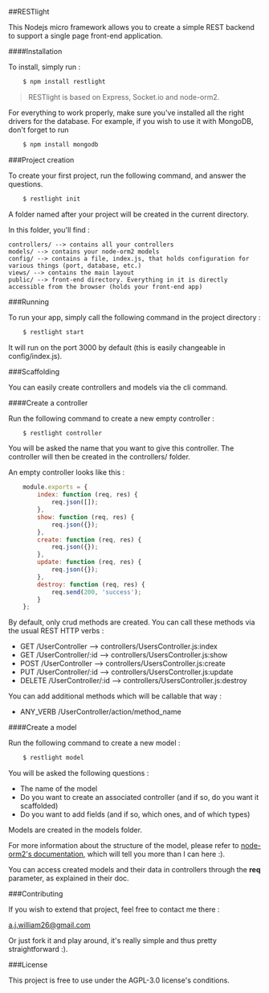 ##RESTlight

This Nodejs micro framework allows you to create a simple REST backend to support a single page front-end application.

####Installation

To install, simply run :

```sh
    $ npm install restlight
```

> RESTlight is based on Express, Socket.io and node-orm2.

For everything to work properly, make sure you've installed all the right drivers for the database.
For example, if you wish to use it with MongoDB, don't forget to run

```sh
    $ npm install mongodb
```

###Project creation

To create your first project, run the following command, and answer the questions.

```sh
    $ restlight init
```

A folder named after your project will be created in the current directory.

In this folder, you'll find :

    controllers/ --> contains all your controllers
    models/ --> contains your node-orm2 models
    config/ --> contains a file, index.js, that holds configuration for various things (port, database, etc.)
    views/ --> contains the main layout
    public/ --> front-end directory. Everything in it is directly accessible from the browser (holds your front-end app)

###Running

To run your app, simply call the following command in the project directory :

```sh
    $ restlight start
```

It will run on the port 3000 by default (this is easily changeable in config/index.js).

###Scaffolding

You can easily create controllers and models via the cli command.

####Create a controller

Run the following command to create a new empty controller :

```sh
    $ restlight controller
```

You will be asked the name that you want to give this controller. The controller will then be created in the controllers/
folder.

An empty controller looks like this :

```javascript
    module.exports = {
        index: function (req, res) {
            req.json([]);
        },
        show: function (req, res) {
            req.json({});
        },
        create: function (req, res) {
            req.json({});
        },
        update: function (req, res) {
            req.json({});
        },
        destroy: function (req, res) {
            req.send(200, 'success');
        }
    };
```

By default, only crud methods are created. You can call these methods via the usual REST HTTP verbs :

- GET /UserController --> controllers/UsersController.js:index
- GET /UserController/:id --> controllers/UsersController.js:show
- POST /UserController --> controllers/UsersController.js:create
- PUT /UserController/:id --> controllers/UsersController.js:update
- DELETE /UserController/:id --> controllers/UsersController.js:destroy

You can add additional methods which will be callable that way :

- ANY_VERB /UserController/action/method_name


####Create a model

Run the following command to create a new model :

```sh
    $ restlight model
```

You will be asked the following questions :

- The name of the model
- Do you want to create an associated controller (and if so, do you want it scaffolded)
- Do you want to add fields (and if so, which ones, and of which types)

Models are created in the models folder.

For more information about the structure of the model, please refer to [node-orm2's documentation][1], which will tell you
more than I can here :).

You can access created models and their data in controllers through the **req** parameter, as explained in their doc.

###Contributing

If you wish to extend that project, feel free to contact me there :

a.j.william26@gmail.com

Or just fork it and play around, it's really simple and thus pretty straightforward :).

###License

This project is free to use under the AGPL-3.0 license's conditions.

[1]:https://github.com/dresende/node-orm2